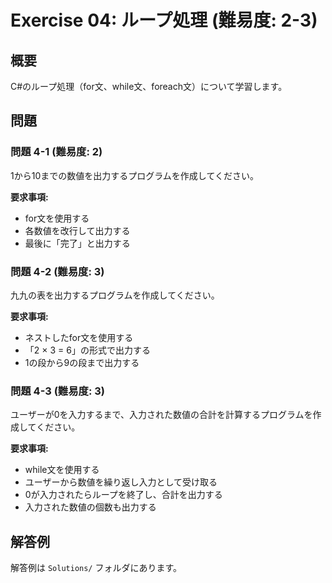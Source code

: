 # Exercise 04: ループ処理 (難易度: 2-3)

## 概要
C#のループ処理（for文、while文、foreach文）について学習します。

## 問題

### 問題 4-1 (難易度: 2)
1から10までの数値を出力するプログラムを作成してください。

**要求事項:**
- for文を使用する
- 各数値を改行して出力する
- 最後に「完了」と出力する

### 問題 4-2 (難易度: 3)
九九の表を出力するプログラムを作成してください。

**要求事項:**
- ネストしたfor文を使用する
- 「2 × 3 = 6」の形式で出力する
- 1の段から9の段まで出力する

### 問題 4-3 (難易度: 3)
ユーザーが0を入力するまで、入力された数値の合計を計算するプログラムを作成してください。

**要求事項:**
- while文を使用する
- ユーザーから数値を繰り返し入力として受け取る
- 0が入力されたらループを終了し、合計を出力する
- 入力された数値の個数も出力する

## 解答例
解答例は `Solutions/` フォルダにあります。